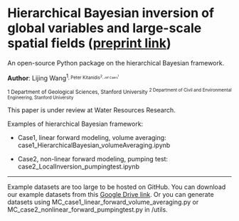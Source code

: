 # Hierarchical Bayesian inversion of global variables and large-scale spatial fields ([preprint link](https://www.essoar.org/doi/10.1002/essoar.10508754.1))

An open-source Python package on the hierarchical Bayesian framework.



**Author**: Lijing Wang<sup>1<sub>, Peter Kitanidis<sup>2<sub>, Jef Caers<sup>1<sub> 

<sup>1 Department of Geological Sciences, Stanford University
<sup>2 Department of Civil and Environmental Engineering, Stanford University



This paper is under review at Water Resources Research. 

Examples of hierarchical Bayesian framework:

- Case1, linear forward modeling, volume averaging: case1_HierarchicalBayesian_volumeAveraging.ipynb

- Case2, non-linear forward modeling, pumping test: case2_LocalInversion_pumpingtest.ipynb


--------- 

Example datasets are too large to be hosted on GitHub. You can download our example datasets from this [Google Drive link](https://drive.google.com/drive/folders/15DhGUQN6phI0hMmR3mL_c1OL7db5pmd7?usp=sharing). Or you can generate datasets using MC_case1_linear_forward_volume_averaging.py or MC_case2_nonlinear_forward_pumpingtest.py in /utils. 

